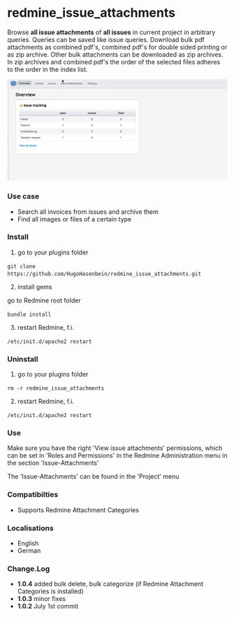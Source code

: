 # redmine_issue_attachments
Browse **all issue attachments** of **all issues** in current project in arbitrary queries. Queries can be saved like issue queries. Download bulk pdf attachments as combined pdf's, combined pdf's for double sided printing or as zip archive. Other bulk attachments can be downloaded as zip archives. In zip archives and combined pdf's the order of the selected files adheres to the order in the index list.

![animated GIF that represents a quick overview](/doc/Overview.gif)

### Use case
* Search all invoices from issues and archive them
* Find all images or files of a certain type

### Install 

1. go to your plugins folder

`git clone https://github.com/HugoHasenbein/redmine_issue_attachments.git`

2. install gems

go to Redmine root folder

`bundle install`

3. restart Redmine, f.i.

`/etc/init.d/apache2 restart`

### Uninstall

1. go to your plugins folder

`rm -r redmine_issue_attachments`

2. restart Redmine, f.i.

`/etc/init.d/apache2 restart`

### Use

Make sure you have the right 'View issue attachments' permissions, which can be set in 'Roles and Permissions' in the Redmine Administration menu in the section 'Issue-Attachments'

The 'Issue-Attachments' can be found in the 'Project' menu

### Compatibilties

* Supports Redmine Attachment Categories

### Localisations

* English
* German

### Change.Log

* **1.0.4** added bulk delete, bulk categorize (if Redmine Attachment Categories is installed)
* **1.0.3** minor fixes
* **1.0.2** July 1st commit
